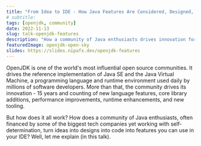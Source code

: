 ```yaml
---
title: "From Idea to IDE - How Java Features Are Considered, Designed, And Shipped"
# subtitle:
tags: [openjdk, community]
date: 2022-11-13
slug: talk-openjdk-features
description: "How a community of Java enthusiasts drives innovation for 15 years, turning ideas into designs into code into features you can use in your IDE"
featuredImage: openjdk-open-sky
slides: https://slides.nipafx.dev/openjdk-features
---
```


OpenJDK is one of the world's most influential open source communities.
It drives the reference implementation of Java SE and the Java Virtual Machine, a programming language and runtime environment used daily by millions of software developers.
More than that, the community drives its innovation - 15 years and counting of new language features, core library additions, performance improvements, runtime enhancements, and new tooling.

But how does it all work?
How does a community of Java enthusiasts, often financed by some of the biggest tech companies yet working with self-determination, turn ideas into designs into code into features you can use in your IDE?
Well, let me explain (in this talk).
